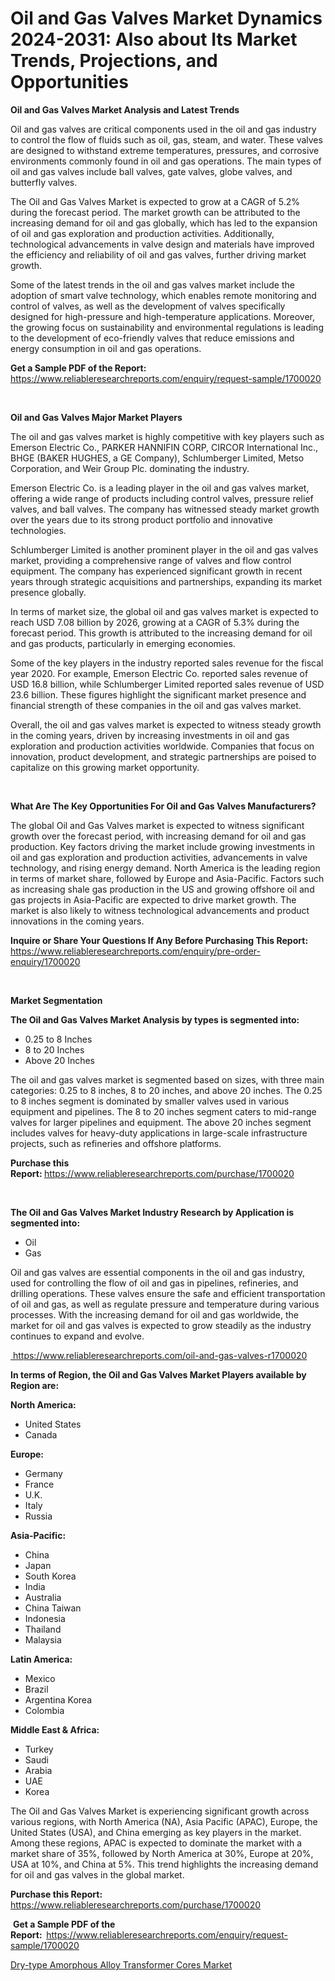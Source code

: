 <p><h1>Oil and Gas Valves Market Dynamics 2024-2031: Also about Its Market Trends, Projections, and Opportunities</h1></p><p><strong>Oil and Gas Valves Market Analysis and Latest Trends</strong></p>
<p><p>Oil and gas valves are critical components used in the oil and gas industry to control the flow of fluids such as oil, gas, steam, and water. These valves are designed to withstand extreme temperatures, pressures, and corrosive environments commonly found in oil and gas operations. The main types of oil and gas valves include ball valves, gate valves, globe valves, and butterfly valves.</p><p>The Oil and Gas Valves Market is expected to grow at a CAGR of 5.2% during the forecast period. The market growth can be attributed to the increasing demand for oil and gas globally, which has led to the expansion of oil and gas exploration and production activities. Additionally, technological advancements in valve design and materials have improved the efficiency and reliability of oil and gas valves, further driving market growth.</p><p>Some of the latest trends in the oil and gas valves market include the adoption of smart valve technology, which enables remote monitoring and control of valves, as well as the development of valves specifically designed for high-pressure and high-temperature applications. Moreover, the growing focus on sustainability and environmental regulations is leading to the development of eco-friendly valves that reduce emissions and energy consumption in oil and gas operations.</p></p>
<p><strong>Get a Sample PDF of the Report:&nbsp;</strong> <a href="https://www.reliableresearchreports.com/enquiry/request-sample/1700020">https://www.reliableresearchreports.com/enquiry/request-sample/1700020</a></p>
<p>&nbsp;</p>
<p><strong>Oil and Gas Valves Major Market Players</strong></p>
<p><p>The oil and gas valves market is highly competitive with key players such as Emerson Electric Co., PARKER HANNIFIN CORP, CIRCOR International Inc., BHGE (BAKER HUGHES, a GE Company), Schlumberger Limited, Metso Corporation, and Weir Group Plc. dominating the industry.</p><p>Emerson Electric Co. is a leading player in the oil and gas valves market, offering a wide range of products including control valves, pressure relief valves, and ball valves. The company has witnessed steady market growth over the years due to its strong product portfolio and innovative technologies.</p><p>Schlumberger Limited is another prominent player in the oil and gas valves market, providing a comprehensive range of valves and flow control equipment. The company has experienced significant growth in recent years through strategic acquisitions and partnerships, expanding its market presence globally.</p><p>In terms of market size, the global oil and gas valves market is expected to reach USD 7.08 billion by 2026, growing at a CAGR of 5.3% during the forecast period. This growth is attributed to the increasing demand for oil and gas products, particularly in emerging economies.</p><p>Some of the key players in the industry reported sales revenue for the fiscal year 2020. For example, Emerson Electric Co. reported sales revenue of USD 16.8 billion, while Schlumberger Limited reported sales revenue of USD 23.6 billion. These figures highlight the significant market presence and financial strength of these companies in the oil and gas valves market.</p><p>Overall, the oil and gas valves market is expected to witness steady growth in the coming years, driven by increasing investments in oil and gas exploration and production activities worldwide. Companies that focus on innovation, product development, and strategic partnerships are poised to capitalize on this growing market opportunity.</p></p>
<p>&nbsp;</p>
<p><strong>What Are The Key Opportunities For Oil and Gas Valves Manufacturers?</strong></p>
<p><p>The global Oil and Gas Valves market is expected to witness significant growth over the forecast period, with increasing demand for oil and gas production. Key factors driving the market include growing investments in oil and gas exploration and production activities, advancements in valve technology, and rising energy demand. North America is the leading region in terms of market share, followed by Europe and Asia-Pacific. Factors such as increasing shale gas production in the US and growing offshore oil and gas projects in Asia-Pacific are expected to drive market growth. The market is also likely to witness technological advancements and product innovations in the coming years.</p></p>
<p><strong>Inquire or Share Your Questions If Any Before Purchasing This Report:</strong> <a href="https://www.reliableresearchreports.com/enquiry/pre-order-enquiry/1700020">https://www.reliableresearchreports.com/enquiry/pre-order-enquiry/1700020</a></p>
<p>&nbsp;</p>
<p><strong>Market Segmentation</strong></p>
<p><strong>The Oil and Gas Valves Market Analysis by types is segmented into:</strong></p>
<p><ul><li>0.25 to 8 Inches</li><li>8 to 20 Inches</li><li>Above 20 Inches</li></ul></p>
<p><p>The oil and gas valves market is segmented based on sizes, with three main categories: 0.25 to 8 inches, 8 to 20 inches, and above 20 inches. The 0.25 to 8 inches segment is dominated by smaller valves used in various equipment and pipelines. The 8 to 20 inches segment caters to mid-range valves for larger pipelines and equipment. The above 20 inches segment includes valves for heavy-duty applications in large-scale infrastructure projects, such as refineries and offshore platforms.</p></p>
<p><strong>Purchase this Report:&nbsp;</strong><a href="https://www.reliableresearchreports.com/purchase/1700020">https://www.reliableresearchreports.com/purchase/1700020</a></p>
<p>&nbsp;</p>
<p><strong>The Oil and Gas Valves Market Industry Research by Application is segmented into:</strong></p>
<p><ul><li>Oil</li><li>Gas</li></ul></p>
<p><p>Oil and gas valves are essential components in the oil and gas industry, used for controlling the flow of oil and gas in pipelines, refineries, and drilling operations. These valves ensure the safe and efficient transportation of oil and gas, as well as regulate pressure and temperature during various processes. With the increasing demand for oil and gas worldwide, the market for oil and gas valves is expected to grow steadily as the industry continues to expand and evolve.</p></p>
<p><a href="https://www.reliableresearchreports.com/oil-and-gas-valves-r1700020">&nbsp;https://www.reliableresearchreports.com/oil-and-gas-valves-r1700020</a></p>
<p><strong>In terms of Region, the Oil and Gas Valves Market Players available by Region are:</strong></p>
<p>
    <p> <strong> North America: </strong>
        <ul>
            <li>United States</li>
            <li>Canada</li>
        </ul>
        </p> 
    <p> <strong> Europe: </strong>
        <ul>
            <li>Germany</li>
            <li>France</li>
            <li>U.K.</li>
            <li>Italy</li>
            <li>Russia</li>
        </ul>
        </p> 
    <p> <strong> Asia-Pacific: </strong>
        <ul>
            <li>China</li>
            <li>Japan</li>
            <li>South Korea</li>
            <li>India</li>
            <li>Australia</li>
            <li>China Taiwan</li>
            <li>Indonesia</li>
            <li>Thailand</li>
            <li>Malaysia</li>
        </ul>
        </p> 
    <p> <strong> Latin America: </strong>
        <ul>
            <li>Mexico</li>
            <li>Brazil</li>
            <li>Argentina Korea</li>
            <li>Colombia</li>
        </ul>
        </p> 
    <p> <strong> Middle East & Africa: </strong>
        <ul>
            <li>Turkey</li>
            <li>Saudi</li>
            <li>Arabia</li>
            <li>UAE</li>
            <li>Korea</li>
        </ul>
    </p>
    </p>
<p><p>The Oil and Gas Valves Market is experiencing significant growth across various regions, with North America (NA), Asia Pacific (APAC), Europe, the United States (USA), and China emerging as key players in the market. Among these regions, APAC is expected to dominate the market with a market share of 35%, followed by North America at 30%, Europe at 20%, USA at 10%, and China at 5%. This trend highlights the increasing demand for oil and gas valves in the global market.</p></p>
<p><strong>Purchase this Report: </strong><a href="https://www.reliableresearchreports.com/purchase/1700020">https://www.reliableresearchreports.com/purchase/1700020</a></p>
<p>&nbsp;<strong>Get a Sample PDF of the Report:&nbsp;&nbsp;</strong><a href="https://www.reliableresearchreports.com/enquiry/request-sample/1700020">https://www.reliableresearchreports.com/enquiry/request-sample/1700020</a></p>
<p><strong></strong></p>
<p><p><a href="https://github.com/edaunhshhs/Market-Research-Report-List-1/blob/main/dry-type-amorphous-alloy-transformer-cores-market.md">Dry-type Amorphous Alloy Transformer Cores Market</a></p></p>